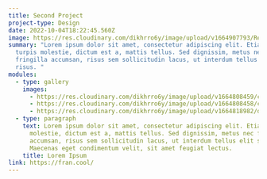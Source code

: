 ```yaml
---
title: Second Project
project-type: Design
date: 2022-10-04T18:22:45.560Z
image: https://res.cloudinary.com/dikhrro6y/image/upload/v1664907793/Rectangle_2_k94alq.jpg
summary: "Lorem ipsum dolor sit amet, consectetur adipiscing elit. Etiam eu
  turpis molestie, dictum est a, mattis tellus. Sed dignissim, metus nec
  fringilla accumsan, risus sem sollicitudin lacus, ut interdum tellus elit sed
  risus. "
modules:
  - type: gallery
    images:
      - https://res.cloudinary.com/dikhrro6y/image/upload/v1664808459/cld-sample-4.jpg
      - https://res.cloudinary.com/dikhrro6y/image/upload/v1664808458/cld-sample-2.jpg
      - https://res.cloudinary.com/dikhrro6y/image/upload/v1664818982/dog.jpg
  - type: paragraph
    text: Lorem ipsum dolor sit amet, consectetur adipiscing elit. Etiam eu turpis
      molestie, dictum est a, mattis tellus. Sed dignissim, metus nec fringilla
      accumsan, risus sem sollicitudin lacus, ut interdum tellus elit sed risus.
      Maecenas eget condimentum velit, sit amet feugiat lectus.
    title: Lorem Ipsum
link: https://fran.cool/
---
```

